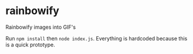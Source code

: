 # rainbowify
Rainbowify images into GIF's

Run `npm install` then `node index.js`.
Everything is hardcoded because this is a quick prototype.
